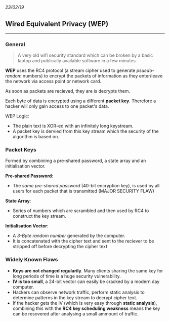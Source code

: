 ###### 23/02/19

## Wired Equivalent Privacy (WEP)
-----

### General
 > A very old wifi security standard which can be broken by a basic laptop and publically available software in a few minutes

 **WEP** uses the RC4 protocol (a stream cipher used to generate *psuedo-random* numbers) to encrypt the packets of information as they enter/leave the network via access point or network card.

As soon as packets are recieved, they are is decrypts them.

Each byte of data is encrypted using a different **packet key**. Therefore a hacker will only gain access to one packet's data.

WEP Logic:
- The plain text is XOR-ed with an infinitely long keystream. 
- A packet key is dervied from this key stream which the security of the algorithm is based on.


### Packet Keys

Formed by combinimg a pre-shared password, a state array and an initialisation vector.

**Pre-shared Password**:
- The *same pre-shared password* (40-bit encryption key), is used by all users for each packet that is transmitted (MAJOR SECURITY FLAW)

**State Array**:
- Series of numbers which are scrambled and then used by RC4 to construct the key stream.

**Initialisation Vector**:
- A *3-Byte random number* generated by the computer. 
- It is concatenated with the cipher text and sent to the reciever to be stripped off before decrypting the cipher text


### Widely Known Flaws

- **Keys are not changed regularily**. Many clients sharing the same key for long periods of time is a huge security vulnerability.
- **IV is too small**, a 24-bit vector can easily be cracked by a modern day computer.
- Hackers can observe network traffic, perform static analysis to determine patterns in the key stream to decrypt cipher text.
- If the hacker gets the IV (which is very easy through **static analysis**), combining this with the **RC4 key scheduling weakness** means the key can be resovered after analysing a small ammount of traffic.

